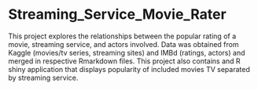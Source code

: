 # Streaming_Service_Movie_Rater

This project explores the relationships between the popular rating of a movie, streaming service, and actors involved. Data was obtained from Kaggle (movies/tv series, streaming sites) and IMBd (ratings, actors) and merged in respective Rmarkdown files. This project also contains and R shiny application that displays popularity of included movies TV separated by streaming service. 

